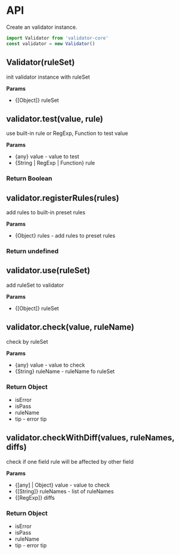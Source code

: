 # API

Create an validator instance.

```js
import Validator from 'validator-core'
const validator = new Validator()
```

## Validator(ruleSet)

init validator instance with ruleSet

**Params**

- {[Object]} ruleSet

## validator.test(value, rule)

use built-in rule or RegExp, Function to test value

**Params**

- {any} value - value to test
- {String | RegExp | Function} rule

### Return Boolean

## validator.registerRules(rules)

add rules to built-in preset rules

**Params**

- {Object} rules - add rules to preset rules

### Return undefined

## validator.use(ruleSet)

add ruleSet to validator

**Params**

- {[Object]} ruleSet

## validator.check(value, ruleName)

check by ruleSet

**Params**

- {any} value - value to check
- {String} ruleName - ruleName fo ruleSet

### Return Object

- isError
- isPass
- ruleName
- tip - error tip

## validator.checkWithDiff(values, ruleNames, diffs)

check if one field rule will be affected by other field

**Params**

- {[any] | Object} value - value to check
- {[String]} ruleNames - list of ruleNames
- {[RegExp]} diffs

### Return Object

- isError
- isPass
- ruleName
- tip - error tip